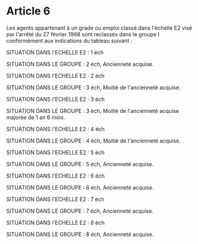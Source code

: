 # Article 6

Les agents appartenant à un grade ou emploi classé dans l'échelle E2 visé par l'arrêté du 27 février 1968 sont reclassés dans le groupe I conformément aux indications du tableau suivant :

SITUATION DANS l'ECHELLE E2 : 1 éch

SITUATION DANS LE GROUPE : 2 éch, Ancienneté acquise.

SITUATION DANS l'ECHELLE E2 : 2 éch

SITUATION DANS LE GROUPE : 3 éch, Moitié de l'ancienneté acquise.

SITUATION DANS l'ECHELLE E2 : 3 éch

SITUATION DANS LE GROUPE : 3 éch, Moitié de l'ancienneté acquise majorée de 1 an 6 mois.

SITUATION DANS l'ECHELLE E2 : 4 éch

SITUATION DANS LE GROUPE : 4 éch, Moitié de l'ancienneté acquise.

SITUATION DANS l'ECHELLE E2 : 5 éch

SITUATION DANS LE GROUPE : 5 éch, Ancienneté acquise.

SITUATION DANS l'ECHELLE E2 : 6 éch

SITUATION DANS LE GROUPE : 6 éch, Ancienneté acquise.

SITUATION DANS l'ECHELLE E2 : 7 éch

SITUATION DANS LE GROUPE : 7 éch, Ancienneté acquise.

SITUATION DANS l'ECHELLE E2 : 8 éch

SITUATION DANS LE GROUPE : 8 éch, Ancienneté acquise.
